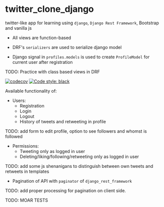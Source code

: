 # twitter_clone_django
twitter-like app for learning using ```django```, ```Django Rest Framework```, Bootstrap and vanilla js

 - All views are function-based

 - DRF's ```serializers``` are used to serialize django model

 - Django signal in ```profiles.models``` is used to create ```ProfileModel``` for current user after registration 

TODO: Practice with class based views in DRF

[![codecov](https://codecov.io/gh/demigorrgon/twitter_clone_django/branch/main/graph/badge.svg?token=9ESNX8YOVN)](https://codecov.io/gh/demigorrgon/twitter_clone_django)
[![Code style: black](https://img.shields.io/badge/code%20style-black-000000.svg)](https://github.com/psf/black)

Available functionality of:

- Users:
    - Registration
    - Login
    - Logout
    - History of tweets and retweeting in profile

TODO: add form to edit profile, option to see followers and whomst is followed

- Permissions:
    - Tweeting only as logged in user
    - Deleting/liking/following/retweeting only as logged in user

TODO: add some js shenanigans to distinguish between own tweets and retweets in templates

- Pagination of API with ```paginator``` of ```django_rest_framework```

TODO: add proper processing for pagination on client side.

TODO: MOAR TESTS